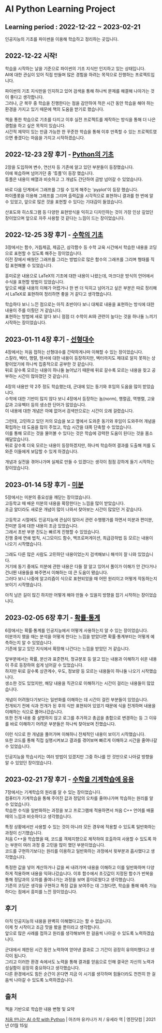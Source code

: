 # AI Python Learning Project

## Learning period : 2022-12-22 ~ 2023-02-21

인공지능의 기초를 파이썬을 이용해 학습하고 정리하는 곳입니다.  

## 2022-12-22 시작!

학습을 시작하는 날을 기준으로 파이썬의 기초 지식만 인지하고 있는 상태입니다.  
AI에 대한 관심이 있어 직접 만들며 많은 경험을 하려는 목적으로 진행하는 프로젝트입니다.  
  
파이썬의 기초 지식만을 인지하고 있어 검색을 통해 하나씩 문제를 해결해 나아가는 것이 좋다고 생각합니다.  
그러나, 군 복무 중 학습을 진행한다는 점을 감안하여 적은 시간 동안 학습을 해야 하는 환경을 가지고 있기 때문에 책의 도움을 받기로 했습니다.  
  
책을 통한 학습으로 기초를 다지고 이후 실전 프로젝트를 제작하는 방식을 통해 더 나은 경험을 하고 싶은 목적이 있습니다.  
시간적 제약이 있는 만큼 가능한 한 꾸준한 학습을 통해 이후 만족할 수 있는 프로젝트였으면 좋겠다는 마음을 가지고 시작하겠습니다.  

## 2022-12-23 2장 후기 - [Python의 기초][2]

2장을 도입하며 변수, 연산자 등 기존에 알고 있던 부분들이 등장했습니다.  
이에 복습하며 넘어가던 중 '튜플'이 등장 했습니다.  
튜플은 내용이 배열과 비슷하고 그 개념도 간단하여 금방 넘어갈 수 있었습니다.  

바로 다음 단계에서 그래프를 그릴 수 있게 해주는 'pyplot'이 등장 했습니다.  
파이플롯을 이용해 그래프를 그리며 출력값을 시각적으로 표현하니 결과를 한 번에 알 수 있었고, 앞으로 많은 것을 표현할 수 있다는 기대감이 들었습니다.  

산포도와 히스토그램 등 다양한 표현방식을 익히고 디자인하는 것이 가장 인상 깊었던 장이었으며 앞으로 자주 사용할 것 같다는 느낌이 드는 장이었습니다.  

## 2022-12-25 3장 후기 - [수학의 기초][3]

3장에서는 함수, 거듭제곱, 제곱근, 삼각함수 등 수학 교육 시간에서 학습한 내용을 코딩으로 표현할 수 있도록 해주는 장이었습니다.  
이전 장에서 배웠던 그래프를 그리는 방법으로 많은 함수의 그래프를 그리며 형태를 직접 표현해볼 수 있었습니다.  

흥미로운 내용으로 LaTeX의 기초에 대한 내용이 나왔는데, 마크다운 방식의 언어에서 수식을 표현할 방법이 있었습니다.  
앞으로 배울 내용의 이해가 어렵거나 한 번 더 익히고 넘어가고 싶은 부분은 따로 정리해서 LaTeX로 표현하여 정리하면 좋을 거 같다고 생각했습니다.  

학습하다 보니 느낀 점으로는 아직 초반이다 보니 대체로 내용을 표현하는 방식에 대한 내용이 주를 이뤘던 거 같습니다.  
표현하는 방법에 새로 알다 보니 점점 더 수학이 AI와 관련이 높다는 것을 하나둘 느끼기 시작하는 장이었습니다.  

## 2023-01-11 4장 후기 - [선형대수][4]

4장에서는 처음 접하는 선형대수를 간략하게나마 이해할 수 있는 장이었습니다.  
스칼라, 벡터, 행렬, 텐서에 대한 내용이 등장하지만, 벡터까지도 제대로 알지 못하는 상황이었기에 하나씩 집중적으로 공부한 것 같습니다.  
뒤로 갈수록 모르는 내용이 하나둘 늘어났기 때문에 뒤로 갈수록 모르는 내용을 찾고 공부하는 시간이 많아졌던 것 같습니다.  

4장의 내용만 약 2주 정도 학습했는데, 군대에 있는 동기와 후임의 도움을 많이 받았습니다.  
수학에 대한 기반이 많지 않다 보니 4장에서 등장하는 놈(norm), 행렬곱, 역행렬, 고윳값과 고유벡터 등의 생소한 단어가 많았습니다.  
이 내용에 대한 개념은 아예 없어서 검색만으로는 시간이 오래 걸렸습니다.  

그런데, 고민하고 있던 저의 모습을 보고 옆에서 도와준 동기와 후임이 도와주어 개념을 확립하는 데 도움을 많이 주었고, 학습 시간을 대폭 단축할 수 있었습니다.  
이를 통해 모르는 것을 물어볼 수 있다는 것은 학습에 강력한 도움이 된다는 것을 몸소 깨달았습니다.  
뒤로 갈수록 더욱 모르는 내용이 등장하겠지만, 하나씩 학습하여 결과를 도출해 저를 도와준 이들에게 보답할 수 있게 하겠습니다.  

개념과 실전을 겪어나가며 실제로 만들 수 있겠다는 생각이 점점 강하게 들기 시작하는 장이었습니다.  

## 2023-01-14 5장 후기 - [미분][5]

5장에서는 미분의 중요성을 깨닫는 장이었습니다.  
고등학교 때 배운 미분의 내용을 확장한다는 느낌을 많이 받았습니다.  
조금 알더라도 새로운 개념이 많이 나와서 찾아보는 시간이 많았던 거 같습니다.  
  
고등학교 시절에도 인공지능에 관심이 많아서 관련 수행평가를 하면서 미분과 편미분, 전미분 등에 대한 내용이 조금 있었습니다.  
그래서 초반 부분 진도는 빠르게 진행할 수 있었습니다.  
진행 중에 연쇄 법칙, 시그모이드 함수, 백프로퍼게이션, 최급강하법 등 모르는 내용이 나오기 시작했습니다.  
  
그래도 다른 많은 사람도 고민하던 내용이었는지 검색해보니 해석이 잘 나와 있었습니다.  
거기에 동기 중에도 미분에 관한 내용은 다들 잘 알고 있어서 풀이가 이해가 안 간다거나 건너뛴 내용들을 봐주면서 이해하는 데 큰 도움이 됐습니다.  
그러다 보니 나중에 알고리즘이 식으로 표현되었을 때 어떤 원리이고 어떻게 작동하는지 보이기 시작했습니다.  
  
아직 남은 길이 많긴 하지만 어떻게 해야 만들 수 있을지 방향을 잡기 시작하는 장이었습니다.  

## 2023-02-05 6장 후기 - [확률·통계][6]

6장에서는 확률·통계를 인공지능에서 어떻게 사용하는지 알 수 있는 장이었습니다.  
미분까지 했을 때는 분석을 어떻게 한다는 느낌을 받았다면 확률·통계부터는 어떻게 예측하는지 알 수 있었습니다.  
기존에 알고 있던 지식에서 확장해 나간다는 느낌을 받았던 거 같습니다.  

앞부분에서는 확률, 분산과 표준편차, 정규분포 등 알고 있는 내용과 이해하기 쉬운 내용이 주로 등장하여 쉽게 넘어갈 수 있었습니다.  
하지만 뒤로 갈수록 상관계수, 우도, 정보량 등 모르는 내용들이 하나둘 나오기 시작했습니다.  
생소한 것도 있었지만, 해당 내용을 직관으로 이해하기는 시간이 걸리는 내용들이 많았습니다.  
  
개념이 어려웠다기보다는 일반화를 이해하는 데 시간이 걸린 부분들이 있었습니다.  
전개되기 전에 식과 전개가 된 후의 식만 표현되어 있었기 때문에 식을 전개하며 내용을 이해하는 식으로 풀어나갔습니다.  
또한 전개 내용 중 설명하지 않고 로그를 추가하고 총곱을 총합으로 변경하는 등 그 이유를 바로 이해하기 어려운 부분들은 하나씩 찾아보며 진했습니다.  
  
이런 식으로 한 개념을 풀어가며 이해하니 전체적인 내용이 보이기 시작했습니다.  
또한 코드를 통해 직접 실행시켜보고 결과를 겪어보며 빠르게 이해하고 시간을 줄여나갈 수 있었습니다.  
  
인공지능을 학습시키는 여러 방법이 있겠지만 그중 하나를 안 것만으로 나아갈 방향을 알 수 있었던 장이었습니다.  

## 2023-02-21 7장 후기 - [수학을 기계학습에 응용][7]

7장에서는 기계학습의 원리를 알 수 있는 장이었습니다.  
컴퓨터가 기계학습을 통해 주어진 값과 정답의 오차를 줄여나가며 학습하는 원리를 알 수 있었습니다.  
학습한 수식을 일반화하는 과정을 보고 프로그램에 적용하면서 처음 C++ 언어를 배울 때의 느낌과 비슷하다고 생각했습니다.  
  
특정 상황에서만 사용할 수 있는 것이 아니라 모든 경우에 적용할 수 있도록 일반화하는 과정이 신기했습니다.  
처음 C++을 학습했을 때, 코드를 객체지향으로 제작하여 호출하여 사용할 수 있도록 하는 부분이 여러 과정 중 고민을 많이 했던 부분이었습니다.  
코드를 구현하기보다는 원리를 이용하고 일반화하는 과정에서 윗부분과 흡사했다고 생각했습니다.  

특정한 값을 넣어 계산하거나 값을 써 내려가며 내용을 이해하고 이를 일반화하며 다양하게 적용하며 내용을 익혀나갔습니다.
이후 함수에서 초깃값이 지정된 함수가 반복을 통해 정답과의 오차를 줄여나가는 과정을 보며 흥미로웠다고 생각했습니다.  
기존의 코딩은 생각을 구현하고 특정 값을 보여주는 데 그쳤다면, 학습을 통해 예측 가능하다는 점에서 흥미를 느낀 장이었습니다.  

## 후기

아직 인공지능의 내용을 완벽히 이해했다고는 할 수 없습니다.  
이제 첫 시작이고 조금 맛을 봤을 뿐이라고 생각합니다.  
앞으로 많은 사례를 접하고 원리를 생각해보며 한 걸음씩 나아갈 수 있도록 노력하겠습니다.  
  
군대에서 제한된 시간 동안 노력하여 얻어낸 결과로 그 기간이 굉장히 유의미했다고 생각이 됩니다.  
그리고 이러한 환경 속에서도 노력을 통해 결과를 얻음으로 인해 결국은 자신의 노력과 성실함이 굉장히 중요하다고 생각했습니다.  
다른 환경에서도 힘든 순간이 온다면 지금 이 시기를 생각하며 힘들더라도 천천히 한 걸음씩 나아갈 수 있도록 노력하겠습니다.  

## 출처
  
책을 기반으로 학습한 내용 변형 및 요약  
  
[처음 만나는 AI 수학 with Python][googlelink] | 아즈마 유키나가 저 / 유세라 역 | 영진닷컴 | 2021년 01월 15일  
  
[googlelink]: https://www.youngjin.com/book/book_detail.asp?prod_cd=9788931463378&seq=6775 "Go SITE"
[2]: https://github.com/gsmin02/AI-Python-STUDY/blob/main/Chapter/Chapter%202.ipynb "Go Chapter2"
[3]: https://github.com/gsmin02/AI-Python-STUDY/blob/main/Chapter/Chapter%203.ipynb "Go Chapter3"
[4]: https://github.com/gsmin02/AI-Python-STUDY/blob/main/Chapter/Chapter%204.ipynb "Go Chapter4"
[5]: https://github.com/gsmin02/AI-Python-STUDY/blob/main/Chapter/Chapter%205.ipynb "Go Chapter5"
[6]: https://github.com/gsmin02/AI-Python-STUDY/blob/main/Chapter/Chapter%206.ipynb "Go Chapter6"
[7]: https://github.com/gsmin02/AI-Python-STUDY/blob/main/Chapter/Chapter%207.ipynb "Go Chapter7"
  
